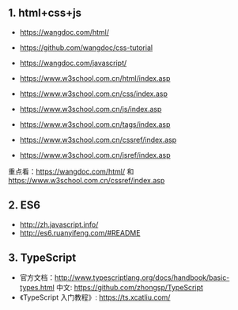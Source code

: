 ## 1. html+css+js

* https://wangdoc.com/html/
* https://github.com/wangdoc/css-tutorial
* https://wangdoc.com/javascript/

* https://www.w3school.com.cn/html/index.asp
* https://www.w3school.com.cn/css/index.asp
* https://www.w3school.com.cn/js/index.asp

* https://www.w3school.com.cn/tags/index.asp
* https://www.w3school.com.cn/cssref/index.asp
* https://www.w3school.com.cn/jsref/index.asp


重点看：https://wangdoc.com/html/ 和 https://www.w3school.com.cn/cssref/index.asp

## 2. ES6

* http://zh.javascript.info/
* http://es6.ruanyifeng.com/#README

## 3. TypeScript

* 官方文档：http://www.typescriptlang.org/docs/handbook/basic-types.html
        中文: https://github.com/zhongsp/TypeScript 
* 《TypeScript 入门教程》: https://ts.xcatliu.com/
